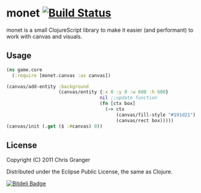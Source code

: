 # monet [![Build Status](https://secure.travis-ci.org/rm-hull/monet.png)](http://travis-ci.org/rm-hull/monet)


monet is a small ClojureScript library to make it easier (and
performant) to work with canvas and visuals. 

## Usage

```clojure
(ns game.core
  (:require [monet.canvas :as canvas])

(canvas/add-entity :background
                   (canvas/entity {:x 0 :y 0 :w 600 :h 600}
                                  nil ;;update function
                                  (fn [ctx box]
                                    (-> ctx
                                        (canvas/fill-style "#191d21")
                                        (canvas/rect box)))))
(canvas/init (.get ($ :#canvas) 0))
```

## License

Copyright (C) 2011 Chris Granger

Distributed under the Eclipse Public License, the same as Clojure.


[![Bitdeli Badge](https://d2weczhvl823v0.cloudfront.net/rm-hull/monet/trend.png)](https://bitdeli.com/free "Bitdeli Badge")

